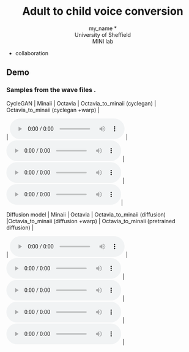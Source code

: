# <center> Adult to child voice conversion </center>

<center> my_name *</center> 

<center> University of Sheffield </center>

<center> MINI lab </center>

* collaboration 
 
<!--  ### Introduction-->

  
<!-- ## Model Overview-->
<!--img src="imgs/model.png" alt="My architecture diagram" /-->


## Demo
### Samples from the wave files .
CycleGAN
| Minaii | Octavia | Octavia_to_minaii (cyclegan) | Octavia_to_minaii (cyclegan +warp) | 

| <audio src="audios/minaii_o.wav" controls preload></audio> | <audio src="audios/octavia_o.wav" controls preload></audio> | <audio src="audios/octavia_to_minaii_cyclegan.wav" controls preload></audio> | <audio src="audios/octavia_to_minaii_cyclegan_warp.wav" controls preload></audio>|

Diffusion model
| Minaii | Octavia | Octavia_to_minaii (diffusion) |Octavia_to_minaii (diffusion +warp) | Octavia_to_minaii (pretrained diffusion) | 

| <audio src="audios/minaii_o_diff.wav" controls preload></audio> | <audio src="audios/octavia_o_diff.wav" controls preload></audio> | <audio src="audios/oct_to_minaii_diff.wav" controls preload></audio> | <audio src="audios/oct_to_minaii_diff_warp.wav" controls preload></audio> |<audio src="audios/oct_to_minaii_diff_pretrained.wav" controls preload></audio> | 

